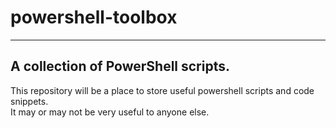 # powershell-toolbox
---  
## A collection of PowerShell scripts.
  
This repository will be a place to store useful powershell scripts and code snippets.  
It may or may not be very useful to anyone else.
